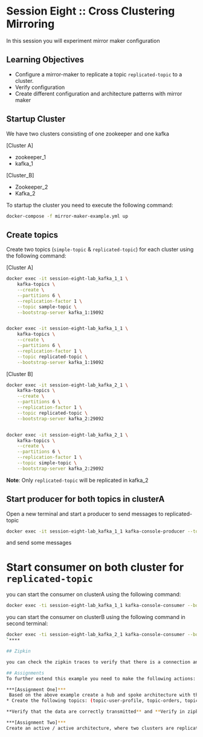 # Session Eight :: Cross Clustering Mirroring

In this session you will experiment mirror maker configuration

## Learning Objectives

* Configure a mirror-maker to replicate a topic `replicated-topic` to a cluster. 
* Verify configuration 
* Create different configuration and architecture patterns with mirror maker

## Startup Cluster

We have two clusters consisting of one zookeeper and one kafka

[Cluster A]
* zookeeper_1
* kafka_1

[Cluster_B]
* Zookeeper_2
* Kafka_2

To startup the cluster you need to execute the following command: 

```sh
docker-compose -f mirror-maker-example.yml up

```

## Create topics 
Create two topics (`simple-topic` & `replicated-topic`) for each cluster using the following command: 

[Cluster A]

```sh
docker exec -it session-eight-lab_kafka_1_1 \
    kafka-topics \
    --create \
    --partitions 6 \
    --replication-factor 1 \
    --topic sample-topic \
    --bootstrap-server kafka_1:19092


docker exec -it session-eight-lab_kafka_1_1 \
    kafka-topics \
    --create \
    --partitions 6 \
    --replication-factor 1 \
    --topic replicated-topic \
    --bootstrap-server kafka_1:19092
```

[Cluster B]
```sh
docker exec -it session-eight-lab_kafka_2_1 \
    kafka-topics \
    --create \
    --partitions 6 \
    --replication-factor 1 \
    --topic replicated-topic \
    --bootstrap-server kafka_2:29092


docker exec -it session-eight-lab_kafka_2_1 \
    kafka-topics \
    --create \
    --partitions 6 \
    --replication-factor 1 \
    --topic simple-topic \
    --bootstrap-server kafka_2:29092
```

**Note**: Only `replicated-topic` will be replicated in kafka_2

## Start producer for both topics in clusterA

Open a new terminal and start a producer to send messages to replicated-topic

```sh
docker exec -it session-eight-lab_kafka_1_1 kafka-console-producer --topic replicated-topic \ --bootstrap.servers=kafka_:19092
```

and send some messages

# Start consumer on both cluster for `replicated-topic`

you can start the consumer on clusterA using the following command: 

```sh
docker exec -ti session-eight-lab_kafka_1_1 kafka-console-consumer --bootstrap-server 127.0.0.1:19092 --topic replicated-topic --from-beginning
```

you can start the consumer on clusterB using the following command in second terminal: 

```sh
docker exec -ti session-eight-lab_kafka_2_1 kafka-console-consumer --bootstrap-server 127.0.0.1:29092 --topic replicated-topic --from-beginning
`****

## Zipkin

you can check the zipkin traces to verify that there is a connection and communication betweek kafka clusters using mirror-maker. You can find zipking UI in this ur: http://localhost:9411

## Assignments
To further extend this example you need to make the following actions: 

***[Assignment One]***
 Based on the above example create a hub and spoke architecture with three regional clusterand one global cluster. 
* Create the following topics: (topic-user-profile, topic-orders, topic-user-transactions**, where the topics topic-user-profile and topic-user-transactions must be replicated to global cluster. 

**Verify that the data are correctly transmitted** and **Verify in zipkin that there is traffic going between traffic.** 

***[Assignment Two]***
Create an active / active architecture, where two clusters are replicating all the topics that containing. Each cluster must have three topics with prefix `cluster_a_` and  `cluster_b_`. **Verify in zipkin that there is traffic going between traffic.**
